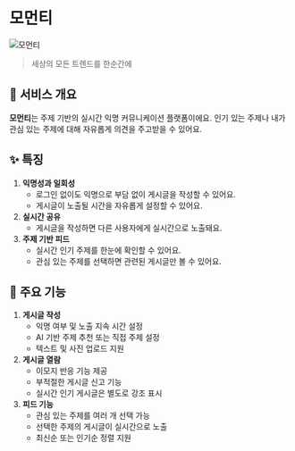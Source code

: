 # 모먼티
![모먼티](https://avatars.githubusercontent.com/u/192403383?s=200&v=4)
> 세상의 모든 트렌드를 한순간에

## 📌 서비스 개요

**모먼티**는 주제 기반의 실시간 익명 커뮤니케이션 플랫폼이에요. 인기 있는 주제나 내가 관심 있는 주제에 대해 자유롭게 의견을 주고받을 수 있어요.

## ✨ 특징

1. **익명성과 일회성**
    - 로그인 없이도 익명으로 부담 없이 게시글을 작성할 수 있어요.
    - 게시글이 노출될 시간을 자유롭게 설정할 수 있어요.
2. **실시간 공유**
    - 게시글을 작성하면 다른 사용자에게 실시간으로 노출돼요.
3. **주제 기반 피드**
    - 실시간 인기 주제를 한눈에 확인할 수 있어요.
    - 관심 있는 주제를 선택하면 관련된 게시글만 볼 수 있어요.

## 🚀 주요 기능

1. **게시글 작성**
    - 익명 여부 및 노출 지속 시간 설정
    - AI 기반 주제 추천 또는 직접 주제 설정
    - 텍스트 및 사진 업로드 지원
2. **게시글 열람**
    - 이모지 반응 기능 제공
    - 부적절한 게시글 신고 기능
    - 실시간 인기 게시글은 별도로 강조 표시
3. **피드 기능**
    - 관심 있는 주제를 여러 개 선택 가능
    - 선택한 주제의 게시글이 실시간으로 노출
    - 최신순 또는 인기순 정렬 지원
